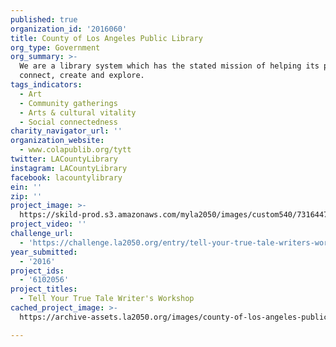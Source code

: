 ```yaml
---
published: true
organization_id: '2016060'
title: County of Los Angeles Public Library
org_type: Government
org_summary: >-
  We are a library system which has the stated mission of helping its patrons
  connect, create and explore.
tags_indicators:
  - Art
  - Community gatherings
  - Arts & cultural vitality
  - Social connectedness
charity_navigator_url: ''
organization_website:
  - www.colapublib.org/tytt
twitter: LACountyLibrary
instagram: LACountyLibrary
facebook: lacountylibrary
ein: ''
zip: ''
project_image: >-
  https://skild-prod.s3.amazonaws.com/myla2050/images/custom540/7316447986741-team91.JPG
project_video: ''
challenge_url:
  - 'https://challenge.la2050.org/entry/tell-your-true-tale-writers-workshop'
year_submitted:
  - '2016'
project_ids:
  - '6102056'
project_titles:
  - Tell Your True Tale Writer's Workshop
cached_project_image: >-
  https://archive-assets.la2050.org/images/county-of-los-angeles-public-library/skild-prod.s3.amazonaws.com/myla2050/images/custom540/7316447986741-team91.JPG

---
```

